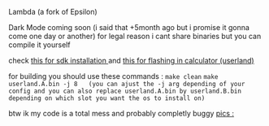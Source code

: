 Lambda (a fork of Epsilon)

Dark Mode coming soon (i said that +5month ago but i promise it gonna come one day or another)
for legal reason i cant share binaries but you can compile it yourself

check [this for sdk installation ](https://github.com/UpsilonNumworks/Upsilon/tree/upsilon-dev?tab=readme-ov-file#2-set-up-repo)
and [this for flashing in calculator (userland)](https://ti-planet.github.io/webdfu_numworks/n0110/)

for building you should use these commands : `make clean`
                                                                           `make userland.A.bin -j 8   (you can ajust the -j arg depending of your config and you can also replace userland.A.bin by userland.B.bin depending on which slot you want the os to install on)`


btw ik my code is a total mess and probably completly buggy
 [pics :](https://imgur.com/a/Hx7LwuO)

